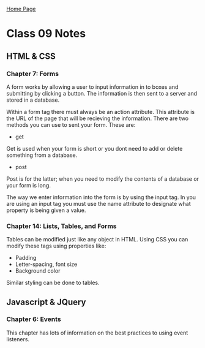 [Home Page](https://devaoc.github.io/reading-notes/)

# Class 09 Notes

## HTML & CSS

### Chapter 7: Forms

A form works by allowing a user to input information in to boxes and submitting by clicking a button. The information is then sent to a server and stored in a database.

Within a form tag there must always be an action attribute. This attribute is the URL of the page that will be recieving the information. There are two methods you can use to sent your form. These are:

- get

Get is used when your form is short or you dont need to add or delete something from a database.

- post

Post is for the latter; when you need to modify the contents of a database or your form is long.

The way we enter information into the form is by using the input tag. In you are using an input tag you must use the name attribute to designate what property is being given a value.

### Chapter 14: Lists, Tables, and Forms

Tables can be modified just like any object in HTML. Using CSS you can modify these tags using properties like:

- Padding
- Letter-spacing, font size
- Background color

Similar styling can be done to tables.

## Javascript & JQuery

### Chapter 6: Events

This chapter has lots of information on the best practices to using event listeners.